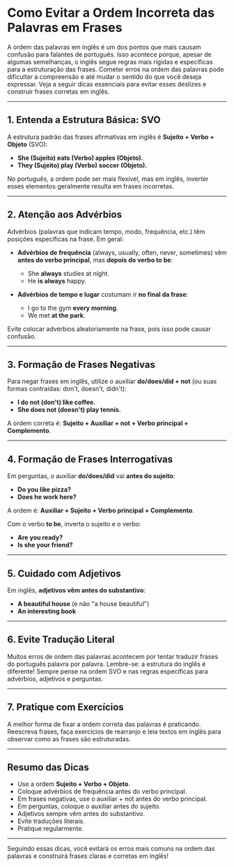 
# Como Evitar a Ordem Incorreta das Palavras em Frases

A ordem das palavras em inglês é um dos pontos que mais causam confusão para falantes de português. Isso acontece porque, apesar de algumas semelhanças, o inglês segue regras mais rígidas e específicas para a estruturação das frases. Cometer erros na ordem das palavras pode dificultar a compreensão e até mudar o sentido do que você deseja expressar. Veja a seguir dicas essenciais para evitar esses deslizes e construir frases corretas em inglês.

---

## 1. Entenda a Estrutura Básica: SVO

A estrutura padrão das frases afirmativas em inglês é **Sujeito + Verbo + Objeto** (SVO):

- **She (Sujeito) eats (Verbo) apples (Objeto).**
- **They (Sujeito) play (Verbo) soccer (Objeto).**

No português, a ordem pode ser mais flexível, mas em inglês, inverter esses elementos geralmente resulta em frases incorretas.

---

## 2. Atenção aos Advérbios

Advérbios (palavras que indicam tempo, modo, frequência, etc.) têm posições específicas na frase. Em geral:

- **Advérbios de frequência** (always, usually, often, never, sometimes) vêm **antes do verbo principal**, mas **depois do verbo to be**:
  - She **always** studies at night.
  - He **is always** happy.

- **Advérbios de tempo e lugar** costumam ir **no final da frase**:
  - I go to the gym **every morning**.
  - We met **at the park**.

Evite colocar advérbios aleatoriamente na frase, pois isso pode causar confusão.

---

## 3. Formação de Frases Negativas

Para negar frases em inglês, utilize o auxiliar **do/does/did + not** (ou suas formas contraídas: don't, doesn't, didn't):

- **I do not (don't) like coffee.**
- **She does not (doesn't) play tennis.**

A ordem correta é: **Sujeito + Auxiliar + not + Verbo principal + Complemento**.

---

## 4. Formação de Frases Interrogativas

Em perguntas, o auxiliar **do/does/did** vai **antes do sujeito**:

- **Do you like pizza?**
- **Does he work here?**

A ordem é: **Auxiliar + Sujeito + Verbo principal + Complemento**.

Com o verbo **to be**, inverta o sujeito e o verbo:

- **Are you ready?**
- **Is she your friend?**

---

## 5. Cuidado com Adjetivos

Em inglês, **adjetivos vêm antes do substantivo**:

- **A beautiful house** (e não "a house beautiful")
- **An interesting book**

---

## 6. Evite Tradução Literal

Muitos erros de ordem das palavras acontecem por tentar traduzir frases do português palavra por palavra. Lembre-se: a estrutura do inglês é diferente! Sempre pense na ordem SVO e nas regras específicas para advérbios, adjetivos e perguntas.

---

## 7. Pratique com Exercícios

A melhor forma de fixar a ordem correta das palavras é praticando. Reescreva frases, faça exercícios de rearranjo e leia textos em inglês para observar como as frases são estruturadas.

---

## Resumo das Dicas

- Use a ordem **Sujeito + Verbo + Objeto**.
- Coloque advérbios de frequência antes do verbo principal.
- Em frases negativas, use o auxiliar + not antes do verbo principal.
- Em perguntas, coloque o auxiliar antes do sujeito.
- Adjetivos sempre vêm antes do substantivo.
- Evite traduções literais.
- Pratique regularmente.

---

Seguindo essas dicas, você evitará os erros mais comuns na ordem das palavras e construirá frases claras e corretas em inglês!
```
